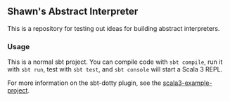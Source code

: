 ## Shawn's Abstract Interpreter

This is a repository for testing out ideas for building abstract interpreters.

### Usage

This is a normal sbt project. You can compile code with `sbt compile`, run it with `sbt run`, test with `sbt test`, and `sbt console` will start a Scala 3 REPL.

For more information on the sbt-dotty plugin, see the
[scala3-example-project](https://github.com/scala/scala3-example-project/blob/main/README.md).
